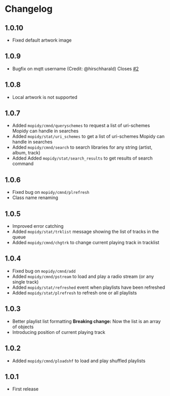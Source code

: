 # Changelog

## 1.0.10
* Fixed default artwork image

## 1.0.9
* Bugfix on mqtt username (Credit: @hirschharald) Closes [#2](https://github.com/fmarzocca/Mopiqtt/issues/2) 

## 1.0.8
* Local artwork is not supported

## 1.0.7
* Added `mopidy/cmnd/queryschemes` to request a list of uri-schemes Mopidy can handle in searches
* Added `mopidy/stat/uri_schemes` to get a list of uri-schemes Mopidy can handle in searches
* Added `mopidy/cmnd/search` to search libraries for any string (artist, album, track)
* Added Added `mopidy/stat/search_results` to get results of search command

## 1.0.6
* Fixed bug on `mopidy/cmnd/plrefresh`
* Class name renaming

## 1.0.5
* Improved error catching
* Added `mopidy/stat/trklist` message showing the list of tracks in the queue
* Added `mopidy/cmnd/chgtrk`  to change current playing track in tracklist

## 1.0.4
* Fixed bug on `mopidy/cmnd/add`
* Added `mopidy/cmnd/pstream` to load and play a radio stream (or any single track)
* Added `mopidy/stat/refreshed` event when playlists have been refreshed
* Added `mopidy/stat/plrefresh` to refresh one or all playlists

## 1.0.3
* Better playlist list formatting **Breaking change:** Now the list is an array of objects
* Introducing position of current playing track

## 1.0.2
* Added `mopidy/cmnd/ploadshf` to load and play shuffled playlists

## 1.0.1
* First release












